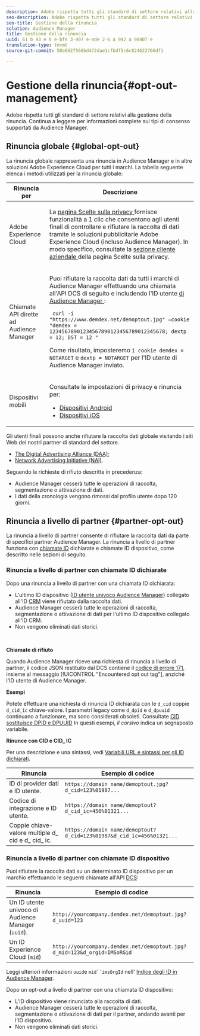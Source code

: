 ```yaml
---
description: Adobe rispetta tutti gli standard di settore relativi alla gestione della rinuncia. Continua a leggere per informazioni complete sui tipi di consenso supportati da Audience Manager.
seo-description: Adobe rispetta tutti gli standard di settore relativi alla gestione della rinuncia. Continua a leggere per informazioni complete sui tipi di consenso supportati da Audience Manager.
seo-title: Gestione della rinuncia
solution: Audience Manager
title: Gestione della rinuncia
uuid: 61 b 43 e 0 e-bfe 3-497 e-ade 2-6 a 942 a 98407 e
translation-type: tm+mt
source-git-commit: 50a6627568bd472dae1cfbdf5c6c824622766df1

---
```



# Gestione della rinuncia{#opt-out-management}

Adobe rispetta tutti gli standard di settore relativi alla gestione della rinuncia. Continua a leggere per informazioni complete sui tipi di consenso supportati da Audience Manager.

## Rinuncia globale {#global-opt-out}

La rinuncia globale rappresenta una rinuncia in Audience Manager e in altre soluzioni Adobe Experience Cloud per tutti i marchi. La tabella seguente elenca i metodi utilizzati per la rinuncia globale:

<table id="table_F1027B9633E948DCBB11C141B381682A"> 
 <thead> 
  <tr> 
   <th colname="col1" class="entry"> Rinuncia per </th> 
   <th colname="col2" class="entry"> Descrizione </th> 
  </tr> 
 </thead>
 <tbody> 
  <tr> 
   <td colname="col1"> <p>Adobe Experience Cloud </p> </td> 
   <td colname="col2"> <p>La <a href="https://www.adobe.com/privacy/opt-out.html#customeruse" format="http" scope="external"> pagina Scelte sulla privacy </a> fornisce funzionalità a 1 clic che consentono agli utenti finali di controllare e rifiutare la raccolta di dati tramite le soluzioni pubblicitarie Adobe Experience Cloud (incluso Audience Manager). In modo specifico, consultate la <a href="https://www.adobe.com/privacy/opt-out.html#customeruse" format="http" scope="external"> sezione cliente aziendale </a> della pagina Scelte sulla privacy. </p> </td> 
  </tr> 
  <tr> 
   <td colname="col1"> <p>Chiamate API dirette ad Audience Manager </p> </td> 
   <td colname="col2"> <p>Puoi rifiutare la raccolta dati da tutti i marchi di Audience Manager effettuando una chiamata all'API DCS di seguito e includendo l'ID utente <a href="../../reference/ids-in-aam.md"> di Audience Manager </a>: </p> <p> <code> curl -i "https://www.demdex.net/demoptout.jpg" —cookie "demdex = 12345678901234567890123456789012345678; dextp = 12; DST = 12 " </code> </p> <p>Come risultato, imposteremo <code>i cookie demdex = NOTARGET</code> e <code>dextp = NOTARGET</code> per l'ID utente di Audience Manager inviato. </p> </td> 
  </tr> 
  <tr> 
   <td colname="col1"> <p>Dispositivi mobili </p> </td> 
   <td colname="col2"> <p>Consultate le impostazioni di privacy e rinuncia per: </p> <p> 
     <ul id="ul_78042D6D302F4119A2439BF71F228288"> 
      <li id="li_5A0EDABDEF454FEEBBBFF4D68CC9A366"> <a href="https://marketing.adobe.com/resources/help/en_US/mobile/android/privacy.html" format="https" scope="external"> Dispositivi Android </a> </li> 
      <li id="li_690067D869B84A9598AA97388D56F1BE"> <a href="https://marketing.adobe.com/resources/help/en_US/mobile/ios/privacy.html" format="https" scope="external"> Dispositivi iOS </a> </li> 
     </ul> </p> </td> 
  </tr> 
 </tbody> 
</table>

Gli utenti finali possono anche rifiutare la raccolta dati globale visitando i siti Web dei nostri partner di standard del settore.

* [The Digital Advertising Alliance (DAA)](https://optout.aboutads.info/?c=2#!/);
* [Network Advertising Initiative (NAI)](https://optout.networkadvertising.org/?c=1#!/).

Seguendo le richieste di rifiuto descritte in precedenza:

* Audience Manager cesserà tutte le operazioni di raccolta, segmentazione o attivazione di dati.
* I dati della cronologia vengono rimossi dal profilo utente dopo 120 giorni.

## Rinuncia a livello di partner {#partner-opt-out}

La rinuncia a livello di partner consente di rifiutare la raccolta dati da parte di specifici partner Audience Manager. La rinuncia a livello di partner funziona con [chiamate ID](../../features/declared-ids.md) dichiarate e chiamate ID dispositivo, come descritto nelle sezioni di seguito.

### Rinuncia a livello di partner con chiamate ID dichiarate

Dopo una rinuncia a livello di partner con una chiamata ID dichiarata:

* L&#39;ultimo ID dispositivo ([ID utente univoco Audience Manager](../../reference/ids-in-aam.md)) collegato all&#39;ID [CRM](../../reference/ids-in-aam.md) viene rifiutato dalla raccolta dati.
* Audience Manager cesserà tutte le operazioni di raccolta, segmentazione o attivazione di dati per l&#39;ultimo ID dispositivo collegato all&#39;ID CRM.
* Non vengono eliminati dati storici.

<br/>

**Chiamate di rifiuto**

Quando Audience Manager riceve una richiesta di rinuncia a livello di partner, il codice JSON restituito dal DCS contiene il [codice di errore 171](../../api/dcs-intro/dcs-api-reference/dcs-error-codes.md#opt-out-error-codes), insieme al messaggio [!UICONTROL "Encountered opt out tag"], anziché l&#39;ID utente di Audience Manager.

<!-- 

<p> 
 <ul id="ul_65EF2E1ED8F24457A35299E38AFE1DBE"> 
  <li id="li_832D0B507BC64782A5D3662FD5173A37">Audience Manager can pass in a declared ID opt-out alongside an Audience Manager UUID in the URL. </li> 
  <li id="li_D6C41CB385C5401D98156E5A3D79AAEE">The declared ID opt-out is stored in the Profile Cache Server (PCS) on a per-partner basis. There is no platform-level opt-out using declared IDs. Additionally, Audience Manager opts the user out from that particular region on the edge (the opt-out does not cross DCS regions). </li> 
 </ul> </p>

 -->

<!-- 

<p>See <a href="../../overview/data-security-and-privacy/data-privacy.md"> Data Privacy </a> for more information about opting-out of data collection. </p>

 -->



**Esempi**

Potete effettuare una richiesta di rinuncia ID dichiarata con le `d_cid` coppie `d_cid_ic` chiave-valore. I parametri legacy come `d_dpid` e `d_dpuuid` continuano a funzionare, ma sono considerati obsoleti. Consultate [CID sostituisce DPID e DPUUID](../../reference/cid.md) In questi esempi, *il corsivo* indica un segnaposto variabile.

**Rinunce con CID e CID_ IC**

Per una descrizione e una sintassi, vedi [Variabili URL e sintassi per gli ID dichiarati](../../features/declared-ids.md#variables-and-syntax).

| Rinuncia | Esempio di codice |
|--- |--- |
| ID di provider dati e ID utente. | `https://domain name/demoptout.jpg?d_cid=123%01987...` |
| Codice di integrazione e ID utente. | `https://domain name/demoptout?d_cid_ic=456%01321...` |
| Coppie chiave-valore multiple d_ cid e d_ cid_ ic. | `https://domain name/demoptout?d_cid=123%01987&d_cid_ic=456%01321...` |

### Rinuncia a livello di partner con chiamate ID dispositivo

Puoi rifiutare la raccolta dati su un determinato ID dispositivo per un marchio effettuando le seguenti chiamate all&#39;API [DCS](/help/using/api/dcs-intro/dcs-api-reference/dcs-api-reference-overview.md):

| Rinuncia | Esempio di codice |
|--- |--- |
| Un ID utente univoco di Audience Manager (`uuid`). | `http://yourcompany.demdex.net/demoptout.jpg?d_uuid=123` |
| Un ID Experience Cloud (`mid`) | `http://yourcompany.demdex.net/demoptout.jpg?d_mid=123&d_orgid=IMSoRGid` |

Leggi ulteriori informazioni `uuid`e `mid``imsOrgId` nell&#39; [Indice degli ID in Audience Manager](/help/using/reference/ids-in-aam.md).

Dopo un opt-out a livello di partner con una chiamata ID dispositivo:

* L&#39;ID dispositivo viene rinunciato alla raccolta di dati.
* Audience Manager cesserà tutte le operazioni di raccolta, segmentazione o attivazione di dati per il partner, andando avanti per l&#39;ID dispositivo.
* Non vengono eliminati dati storici.
